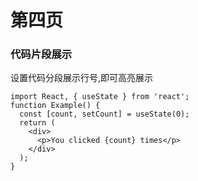 # 第四页

### 代码片段展示

设置代码分段展示行号,即可高亮展示

```
import React, { useState } from 'react';
function Example() {
  const [count, setCount] = useState(0);
  return (
    <div>
      <p>You clicked {count} times</p>
    </div>
  );
}
```
